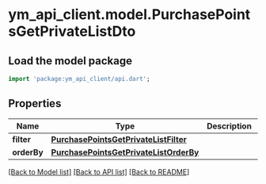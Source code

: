# ym_api_client.model.PurchasePointsGetPrivateListDto

## Load the model package
```dart
import 'package:ym_api_client/api.dart';
```

## Properties
Name | Type | Description | Notes
------------ | ------------- | ------------- | -------------
**filter** | [**PurchasePointsGetPrivateListFilter**](PurchasePointsGetPrivateListFilter.md) |  | [optional] 
**orderBy** | [**PurchasePointsGetPrivateListOrderBy**](PurchasePointsGetPrivateListOrderBy.md) |  | [optional] 

[[Back to Model list]](../README.md#documentation-for-models) [[Back to API list]](../README.md#documentation-for-api-endpoints) [[Back to README]](../README.md)


